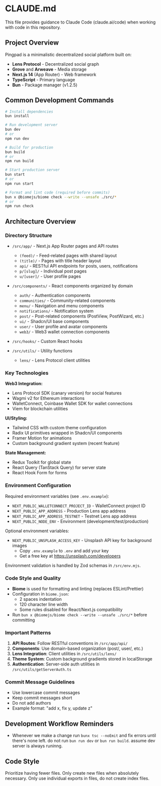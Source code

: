 # CLAUDE.md

This file provides guidance to Claude Code (claude.ai/code) when working with code in this repository.

## Project Overview

Pingpad is a minimalistic decentralized social platform built on:
- **Lens Protocol** - Decentralized social graph
- **Grove** and **Arweave** - Media storage
- **Next.js 14** (App Router) - Web framework
- **TypeScript** - Primary language
- **Bun** - Package manager (v1.2.5)

## Common Development Commands

```bash
# Install dependencies
bun install

# Run development server
bun dev
# or
npm run dev

# Build for production
bun build
# or
npm run build

# Start production server
bun start
# or
npm run start

# Format and lint code (required before commits)
bun x @biomejs/biome check --write --unsafe ./src/*
# or
npm run check
```

## Architecture Overview

### Directory Structure
- `/src/app/` - Next.js App Router pages and API routes
  - `(feed)/` - Feed-related pages with shared layout
  - `(title)/` - Pages with title header layout
  - `api/` - RESTful API endpoints for posts, users, notifications
  - `p/[slug]/` - Individual post pages
  - `u/[user]/` - User profile pages

- `/src/components/` - React components organized by domain
  - `auth/` - Authentication components
  - `communities/` - Community-related components
  - `menu/` - Navigation and menu components
  - `notifications/` - Notification system
  - `post/` - Post-related components (PostView, PostWizard, etc.)
  - `ui/` - Shadcn/UI base components
  - `user/` - User profile and avatar components
  - `web3/` - Web3 wallet connection components

- `/src/hooks/` - Custom React hooks
- `/src/utils/` - Utility functions
  - `lens/` - Lens Protocol client utilities

### Key Technologies

**Web3 Integration:**
- Lens Protocol SDK (canary version) for social features
- Wagmi v2 for Ethereum interactions
- WalletConnect, Coinbase Wallet SDK for wallet connections
- Viem for blockchain utilities

**UI/Styling:**
- Tailwind CSS with custom theme configuration
- Radix UI primitives wrapped in Shadcn/UI components
- Framer Motion for animations
- Custom background gradient system (recent feature)

**State Management:**
- Redux Toolkit for global state
- React Query (TanStack Query) for server state
- React Hook Form for forms

### Environment Configuration

Required environment variables (see `.env.example`):
- `NEXT_PUBLIC_WALLETCONNECT_PROJECT_ID` - WalletConnect project ID
- `NEXT_PUBLIC_APP_ADDRESS` - Production Lens app address
- `NEXT_PUBLIC_APP_ADDRESS_TESTNET` - Testnet Lens app address
- `NEXT_PUBLIC_NODE_ENV` - Environment (development/test/production)

Optional environment variables:
- `NEXT_PUBLIC_UNSPLASH_ACCESS_KEY` - Unsplash API key for background images
  - Copy `.env.example` to `.env` and add your key
  - Get a free key at https://unsplash.com/developers

Environment validation is handled by Zod schemas in `/src/env.mjs`.

### Code Style and Quality

- **Biome** is used for formatting and linting (replaces ESLint/Prettier)
- Configuration in `biome.json`:
  - 2 spaces indentation
  - 120 character line width
  - Some rules disabled for React/Next.js compatibility
- Run `bun x @biomejs/biome check --write --unsafe ./src/*` before committing

### Important Patterns

1. **API Routes**: Follow RESTful conventions in `/src/app/api/`
2. **Components**: Use domain-based organization (post/, user/, etc.)
3. **Lens Integration**: Client utilities in `/src/utils/lens/`
4. **Theme System**: Custom background gradients stored in localStorage
5. **Authentication**: Server-side auth utilities in `/src/utils/getServerAuth.ts`

### Commit Message Guidelines
- Use lowercase commit messages
- Keep commit messages short
- Do not add authors
- Example format: "add x, fix y, update z"

## Development Workflow Reminders
- Whenever we make a change run `bunx tsc --noEmit` and fix errors until there's none left. do not run `bun run dev` or `bun run build`. assume dev server is always runinng.

## Code Style
Prioritize having fewer files. Only create new files when absolutely necessary. Only use individual exports in files, do not create index files.
